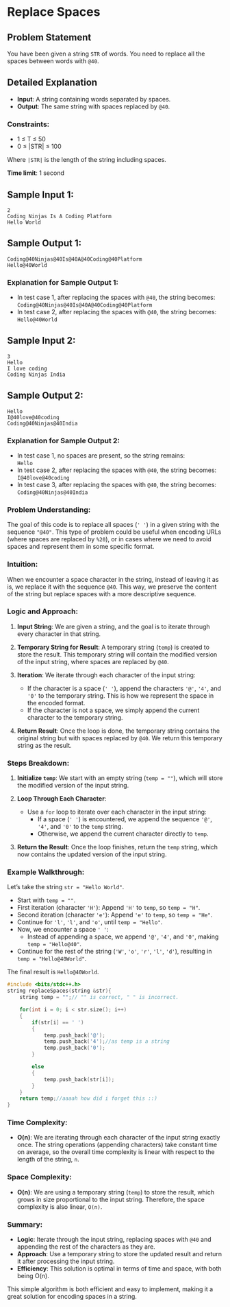 # Replace Spaces

## Problem Statement

You have been given a string `STR` of words. You need to replace all the spaces between words with `@40`.

## Detailed Explanation

- **Input**: A string containing words separated by spaces.
- **Output**: The same string with spaces replaced by `@40`.

### Constraints:
- 1 ≤ T ≤ 50
- 0 ≤ |STR| ≤ 100

Where `|STR|` is the length of the string including spaces.

**Time limit**: 1 second

## Sample Input 1:
```
2
Coding Ninjas Is A Coding Platform
Hello World
```

## Sample Output 1:
```
Coding@40Ninjas@40Is@40A@40Coding@40Platform
Hello@40World
```

### Explanation for Sample Output 1:
- In test case 1, after replacing the spaces with `@40`, the string becomes:  
  `Coding@40Ninjas@40Is@40A@40Coding@40Platform`
- In test case 2, after replacing the spaces with `@40`, the string becomes:  
  `Hello@40World`

## Sample Input 2:
```
3
Hello
I love coding
Coding Ninjas India
```

## Sample Output 2:
```
Hello
I@40love@40coding
Coding@40Ninjas@40India
```

### Explanation for Sample Output 2:
- In test case 1, no spaces are present, so the string remains:  
  `Hello`
- In test case 2, after replacing the spaces with `@40`, the string becomes:  
  `I@40love@40coding`
- In test case 3, after replacing the spaces with `@40`, the string becomes:  
  `Coding@40Ninjas@40India`

### Problem Understanding:
The goal of this code is to replace all spaces (`' '`) in a given string with the sequence `"@40"`. This type of problem could be useful when encoding URLs (where spaces are replaced by `%20`), or in cases where we need to avoid spaces and represent them in some specific format.

### Intuition:
When we encounter a space character in the string, instead of leaving it as is, we replace it with the sequence `@40`. This way, we preserve the content of the string but replace spaces with a more descriptive sequence.

### Logic and Approach:

1. **Input String**: We are given a string, and the goal is to iterate through every character in that string.
   
2. **Temporary String for Result**: A temporary string (`temp`) is created to store the result. This temporary string will contain the modified version of the input string, where spaces are replaced by `@40`.

3. **Iteration**: We iterate through each character of the input string:
    - If the character is a space (`' '`), append the characters `'@'`, `'4'`, and `'0'` to the temporary string. This is how we represent the space in the encoded format.
    - If the character is not a space, we simply append the current character to the temporary string.

4. **Return Result**: Once the loop is done, the temporary string contains the original string but with spaces replaced by `@40`. We return this temporary string as the result.

### Steps Breakdown:
1. **Initialize `temp`**: We start with an empty string (`temp = ""`), which will store the modified version of the input string.

2. **Loop Through Each Character**:
    - Use a `for` loop to iterate over each character in the input string:
      - If a space (`' '`) is encountered, we append the sequence `'@'`, `'4'`, and `'0'` to the `temp` string.
      - Otherwise, we append the current character directly to `temp`.
      
3. **Return the Result**: Once the loop finishes, return the `temp` string, which now contains the updated version of the input string.

### Example Walkthrough:

Let’s take the string `str = "Hello World"`.

- Start with `temp = ""`.
- First iteration (character `'H'`): Append `'H'` to `temp`, so `temp = "H"`.
- Second iteration (character `'e'`): Append `'e'` to `temp`, so `temp = "He"`.
- Continue for `'l'`, `'l'`, and `'o'`, until `temp = "Hello"`.
- Now, we encounter a space `' '`:
  - Instead of appending a space, we append `'@'`, `'4'`, and `'0'`, making `temp = "Hello@40"`.
- Continue for the rest of the string (`'W'`, `'o'`, `'r'`, `'l'`, `'d'`), resulting in `temp = "Hello@40World"`.

The final result is `Hello@40World`.

```cpp
#include <bits/stdc++.h> 
string replaceSpaces(string &str){
	string temp = "";// "" is correct, " " is incorrect.

	for(int i = 0; i < str.size(); i++)
	{
		if(str[i] == ' ')
		{
			temp.push_back('@');
			temp.push_back('4');//as temp is a string
			temp.push_back('0');
		}

		else
		{
			temp.push_back(str[i]);
		}
	} 
	return temp;//aaaah how did i forget this ::)
}
```

### Time Complexity:
- **O(n)**: We are iterating through each character of the input string exactly once. The string operations (appending characters) take constant time on average, so the overall time complexity is linear with respect to the length of the string, `n`.

### Space Complexity:
- **O(n)**: We are using a temporary string (`temp`) to store the result, which grows in size proportional to the input string. Therefore, the space complexity is also linear, `O(n)`.

### Summary:
- **Logic**: Iterate through the input string, replacing spaces with `@40` and appending the rest of the characters as they are.
- **Approach**: Use a temporary string to store the updated result and return it after processing the input string.
- **Efficiency**: This solution is optimal in terms of time and space, with both being O(n).

This simple algorithm is both efficient and easy to implement, making it a great solution for encoding spaces in a string.
